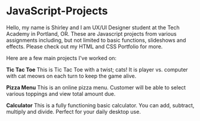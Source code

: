 # JavaScript-Projects
Hello, my name is Shirley and I am UX/UI Designer student at the Tech Academy in Portland, OR.
These are Javascript projects from various assignments including, but not limited to basic functions, slideshows and effects. 
Please check out my HTML and CSS Portfolio for more.

Here are a few main projects I've worked on:

<b>Tic Tac Toe</b>
This is Tic Tac Toe with a twist; cats! It is player vs. computer with cat meows on each turn to keep the game alive.

<b>Pizza Menu</b>
This is an online pizza menu. Customer will be able to select various toppings and view total amount due. 

<b>Calculator</b>
This is a fully functioning basic calculator. You can add, subtract, multiply and divide. Perfect for your daily desktop use.
